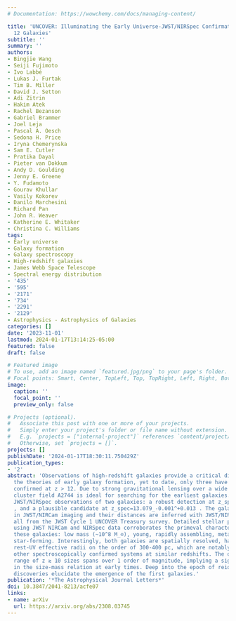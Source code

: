 ```yaml
---
# Documentation: https://wowchemy.com/docs/managing-content/

title: 'UNCOVER: Illuminating the Early Universe-JWST/NIRSpec Confirmation of z >
  12 Galaxies'
subtitle: ''
summary: ''
authors:
- Bingjie Wang
- Seiji Fujimoto
- Ivo Labbé
- Lukas J. Furtak
- Tim B. Miller
- David J. Setton
- Adi Zitrin
- Hakim Atek
- Rachel Bezanson
- Gabriel Brammer
- Joel Leja
- Pascal A. Oesch
- Sedona H. Price
- Iryna Chemerynska
- Sam E. Cutler
- Pratika Dayal
- Pieter van Dokkum
- Andy D. Goulding
- Jenny E. Greene
- Y. Fudamoto
- Gourav Khullar
- Vasily Kokorev
- Danilo Marchesini
- Richard Pan
- John R. Weaver
- Katherine E. Whitaker
- Christina C. Williams
tags:
- Early universe
- Galaxy formation
- Galaxy spectroscopy
- High-redshift galaxies
- James Webb Space Telescope
- Spectral energy distribution
- '435'
- '595'
- '2171'
- '734'
- '2291'
- '2129'
- Astrophysics - Astrophysics of Galaxies
categories: []
date: '2023-11-01'
lastmod: 2024-01-17T13:14:25-05:00
featured: false
draft: false

# Featured image
# To use, add an image named `featured.jpg/png` to your page's folder.
# Focal points: Smart, Center, TopLeft, Top, TopRight, Left, Right, BottomLeft, Bottom, BottomRight.
image:
  caption: ''
  focal_point: ''
  preview_only: false

# Projects (optional).
#   Associate this post with one or more of your projects.
#   Simply enter your project's folder or file name without extension.
#   E.g. `projects = ["internal-project"]` references `content/project/deep-learning/index.md`.
#   Otherwise, set `projects = []`.
projects: []
publishDate: '2024-01-17T18:30:11.750429Z'
publication_types:
- '2'
abstract: 'Observations of high-redshift galaxies provide a critical direct test to
  the theories of early galaxy formation, yet to date, only three have been spectroscopically
  confirmed at z > 12. Due to strong gravitational lensing over a wide area, the galaxy
  cluster field A2744 is ideal for searching for the earliest galaxies. Here we present
  JWST/NIRSpec observations of two galaxies: a robust detection at z_spec=12.393_-0.001^+0.004
  , and a plausible candidate at z_spec=13.079_-0.001^+0.013 . The galaxies are discovered
  in JWST/NIRCam imaging and their distances are inferred with JWST/NIRSpec spectroscopy,
  all from the JWST Cycle 1 UNCOVER Treasury survey. Detailed stellar population modeling
  using JWST NIRCam and NIRSpec data corroborates the primeval characteristics of
  these galaxies: low mass (~10^8 M_⊙), young, rapidly assembling, metal-poor, and
  star-forming. Interestingly, both galaxies are spatially resolved, having lensing-corrected
  rest-UV effective radii on the order of 300-400 pc, which are notably larger than
  other spectroscopically confirmed systems at similar redshifts. The observed dynamic
  range of z ≳ 10 sizes spans over 1 order of magnitude, implying a significant scatter
  in the size-mass relation at early times. Deep into the epoch of reionization, these
  discoveries elucidate the emergence of the first galaxies.'
publication: '*The Astrophysical Journal Letters*'
doi: 10.3847/2041-8213/acfe07
links:
- name: arXiv
  url: https://arxiv.org/abs/2308.03745
---
```

